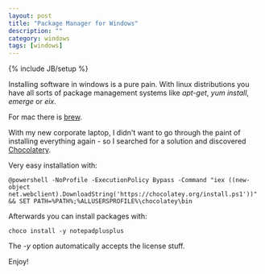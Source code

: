 ```yaml
---
layout: post
title: "Package Manager for Windows"
description: ""
category: windows
tags: [windows]
---
```

{% include JB/setup %}



Installing software in windows is a pure pain. With linux distributions you have all sorts of package management systems like *apt-get*, *yum install*, *emerge* or *eix*. 

For mac there is [brew](http://brew.sh). 


With my new corporate laptop, I didn't want to go through the paint of installing everything again - so I searched for a solution and discovered [Chocolatery](https://chocolatey.org/).


Very easy installation with:


    @powershell -NoProfile -ExecutionPolicy Bypass -Command "iex ((new-object net.webclient).DownloadString('https://chocolatey.org/install.ps1'))" && SET PATH=%PATH%;%ALLUSERSPROFILE%\chocolatey\bin




Afterwards you can install packages with:


    choco install -y notepadplusplus


The *-y* option automatically accepts the license stuff.


Enjoy!
